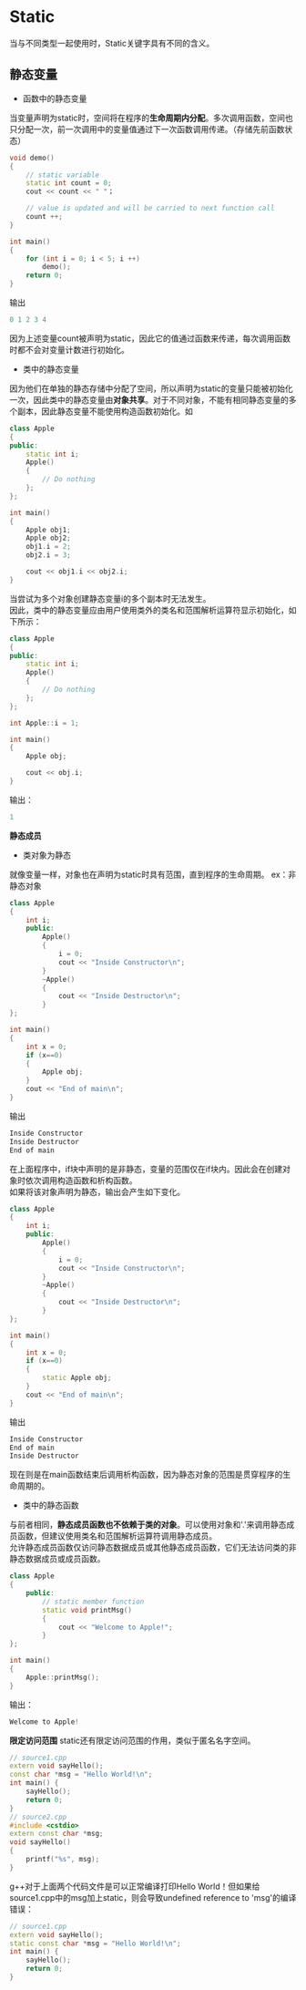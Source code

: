 # Static

当与不同类型一起使用时，Static关键字具有不同的含义。
## **静态变量**
- 函数中的静态变量

当变量声明为static时，空间将在程序的**生命周期内分配**。多次调用函数，空间也只分配一次，前一次调用中的变量值通过下一次函数调用传递。（存储先前函数状态）
```cpp
void demo()
{
    // static variable
    static int count = 0;
    cout << count << " "；

    // value is updated and will be carried to next function call
    count ++;
}

int main()
{
    for (int i = 0; i < 5; i ++)
        demo();
    return 0;
}
```
输出
```cpp
0 1 2 3 4
```
因为上述变量count被声明为static，因此它的值通过函数来传递，每次调用函数时都不会对变量计数进行初始化。
- 类中的静态变量

因为他们在单独的静态存储中分配了空间，所以声明为static的变量只能被初始化一次，因此类中的静态变量由**对象共享**。对于不同对象，不能有相同静态变量的多个副本，因此静态变量不能使用构造函数初始化。如
```cpp
class Apple
{
public:
    static int i;
    Apple()
    {
        // Do nothing
    };
};

int main()
{
    Apple obj1;
    Apple obj2;
    obj1.i = 2;
    obj2.i = 3;

    cout << obj1.i << obj2.i;
}
```
当尝试为多个对象创建静态变量i的多个副本时无法发生。  
因此，类中的静态变量应由用户使用类外的类名和范围解析运算符显示初始化，如下所示：
```cpp
class Apple
{
public:
    static int i;
    Apple()
    {
        // Do nothing
    };
};

int Apple::i = 1;

int main()
{
    Apple obj;

    cout << obj.i;
}
```
输出：
```cpp
1
```
**静态成员**
- 类对象为静态

就像变量一样，对象也在声明为static时具有范围，直到程序的生命周期。
ex：非静态对象
```cpp
class Apple 
{ 
	int i; 
	public: 
		Apple() 
		{ 
			i = 0; 
			cout << "Inside Constructor\n"; 
		} 
		~Apple() 
		{ 
			cout << "Inside Destructor\n"; 
		} 
}; 

int main() 
{ 
	int x = 0; 
	if (x==0) 
	{ 
		Apple obj; 
	} 
	cout << "End of main\n"; 
} 
```
输出
```cpp
Inside Constructor
Inside Destructor
End of main
```
在上面程序中，if块中声明的是非静态，变量的范围仅在if块内。因此会在创建对象时依次调用构造函数和析构函数。  
如果将该对象声明为静态，输出会产生如下变化。
```cpp
class Apple 
{ 
	int i; 
	public: 
		Apple() 
		{ 
			i = 0; 
			cout << "Inside Constructor\n"; 
		} 
		~Apple() 
		{ 
			cout << "Inside Destructor\n"; 
		} 
}; 

int main() 
{ 
	int x = 0; 
	if (x==0) 
	{ 
		static Apple obj; 
	} 
	cout << "End of main\n"; 
}
```
输出
```cpp
Inside Constructor
End of main
Inside Destructor
```
现在则是在main函数结束后调用析构函数，因为静态对象的范围是贯穿程序的生命周期的。
- 类中的静态函数

与前者相同，**静态成员函数也不依赖于类的对象**。可以使用对象和'.'来调用静态成员函数，但建议使用类名和范围解析运算符调用静态成员。  
允许静态成员函数仅访问静态数据成员或其他静态成员函数，它们无法访问类的非静态数据成员或成员函数。
```cpp
class Apple
{
    public:
        // static member function
        static void printMsg()
        {
            cout << "Welcome to Apple!";
        }
};

int main()
{
    Apple::printMsg();
}
```
输出：
```cpp
Welcome to Apple!
```
**限定访问范围** static还有限定访问范围的作用，类似于匿名名字空间。
```cpp
// source1.cpp
extern void sayHello();
const char *msg = "Hello World!\n";
int main() {
	sayHello();
	return 0;
}
// source2.cpp
#include <cstdio>
extern const char *msg;
void sayHello()
{
	printf("%s", msg);
}
```
g++对于上面两个代码文件是可以正常编译打印Hello World！但如果给source1.cpp中的msg加上static，则会导致undefined reference to 'msg'的编译错误：
```cpp
// source1.cpp
extern void sayHello();
static const char *msg = "Hello World!\n";
int main() {
	sayHello();
	return 0;
}
```